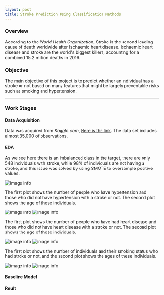 ```yaml
---
layout: post
title: Stroke Prediction Using Classification Methods
---
```


### Overview

According to the *World Health Organization*, Stroke is the second leading cause of death worldwide after Ischaemic heart disease. Ischaemic heart disease and stroke are the world's biggest killers, accounting for a combined 15.2 million deaths in 2016. 

### Objective 

The main objective of this project is to predict whether an individual has a stroke or not based on many features that might be largely preventable risks such as smoking and hypertension.

-----

### Work Stages

#### Data Acquisition 

Data was acquired from *Kaggle.com*, [Here is the link](https://www.kaggle.com/asaumya/healthcare-dataset-stroke-data). 
The data set includes almost 35,000 of observations. 

#### EDA 

As we see here there is an imbalanced class in the target, there are only 548 individuals with stroke, while 98% of individuals are not having a stroke, and this issue was solved by using SMOTE to oversample positive values. 

![image info]({{site.url}}/images/target's_classes.png)

The first plot shows the number of people who have hypertension and those who did not have hypertension with a stroke or not. The second plot shows the age of these individuals.

![image info]({{site.url}}/images/hypertension1.png)
![image info]({{site.url}}/images/hypertension.png)

The first plot shows the number of people who have had heart disease and those who did not have heart disease with a stroke or not. The second plot shows the age of these individuals.

![image info]({{site.url}}/images/heart1.png)
![image info]({{site.url}}/images/heart2.png)

The first plot shows the number of individuals and their smoking status who had stroke or not, and the second plot shows the ages of these individuals. 

![image info]({{site.url}}/images/smoke1.png)
![image info]({{site.url}}/images/smoke2.png)


#### Baseline Model


#### Reult 
<!-- 
Extract __top ten crowded__ stations and do the following:

* Top five crowded stations by <span style="text-decoration: underline">number of exits</span>
* Look for the most <span style="text-decoration: underline">crowded days</span>
* Look for the most <span style="text-decoration: underline">crowded times</span>
* Look for the most <span style="text-decoration: underline">crowded turnstiles</span>

--- 

Look for the stations near LAGUARDIA and JFK airports:
* After extracting the most crowded stations the airport stations weren't part of them. 


##### Top Ten Stations by # of Exits
![image info]({{site.url}}/images/top_ten_stations.png)

##### Crowded Days In The Week 
![image info]({{site.url}}/images/crowded_days.png)

##### Crowded Times In The Day
![image info]({{site.url}}/images/crowded_times.png)

##### Top Turnstiles by # of Exits 
![image info]({{site.url}}/images/most_turnstiles.png)
 -->